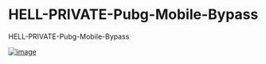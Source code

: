 # HELL-PRIVATE-Pubg-Mobile-Bypass
HELL-PRIVATE-Pubg-Mobile-Bypass


<a href="https://ibb.co/gjYTLRh"><img src="https://i.ibb.co/SsSn43G/image.png" alt="image" border="0"></a>
